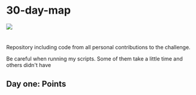# 30-day-map

![](resources/#30DayMapChallenge.png)

# 

Repository including code from all personal contributions to the challenge.

Be careful when running my scripts. Some of them take a little time and others didn't have

## Day one: Points
